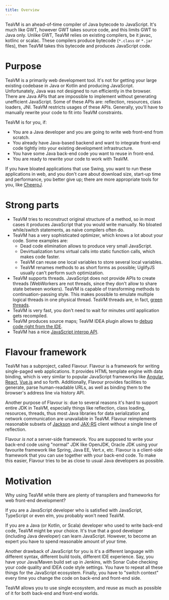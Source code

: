 ```yaml
---
title: Overview
---
```


TeaVM is an ahead-of-time compiler of Java bytecode to JavaScript.
It's much like GWT, however GWT takes source code, and this limits GWT to Java only.
Unlike GWT, TeaVM relies on existing compilers, be it javac, kotlinc or scalac.
These compilers produce bytecode (`*.class` or `*.jar` files),
then TeaVM takes this bytecode and produces JavaScript code.


# Purpose

TeaVM is a primarily web development tool.
It's not for getting your large existing codebase in Java or Kotlin and producing JavaScript.
Unfortunately, Java was not designed to run efficiently in the browser.
There are Java APIs that are impossible to implement without generating unefficient JavaScript.
Some of these APIs are: reflection, resources, class loaders, JNI.
TeaVM restricts usages of these APIs.
Generally, you'll have to manually rewrite your code to fit into TeaVM constraints.

TeaVM is for you, if:

  * You are a Java developer and you are going to write web front-end from scratch.
  * You already have Java-based backend and want to integrate front-end code tightly into your existing development
    infrastructure.
  * You have some Java back-end code you want to reuse in front-end.  
  * You are ready to rewrite your code to work with TeaVM.

If you have bloated applications that use Swing, you want to run these applications in web,
and you don't care about download size, start-up time and performance, you better give up;
there are more appropriate tools for you, like [CheerpJ](https://www.leaningtech.com/cheerpj/).


# Strong parts

* TeaVM tries to reconstruct original structure of a method, 
  so in most cases it produces JavaScript that you would write manually.
  No bloated while/switch statements, as naive compilers often do.
* TeaVM has a very sophisticated optimizer, which knows a lot about your code. Some examples are:
  * Dead code elimination allows to produce very small JavaScript. 
  * Devirtualization turns virtual calls into static function calls, which makes code faster.
  * TeaVM can reuse one local variables to store several local variables.
  * TeaVM renames methods to as short forms as possible; UglifyJS usually can't perform such optimization.
* TeaVM supports threads. 
  JavaScript does not provide APIs to create threads 
  (WebWorkers are not threads, since they don't allow to share state between workers).
  TeaVM is capable of transforming methods to continuation-passing style.
  This makes possible to emulate multiple logical threads in one physical thread.
  TeaVM threads are, in fact, [green threads](https://en.wikipedia.org/wiki/Green_threads).
* TeaVM is very fast, you don't need to wait for minutes until application gets recompiled.
* TeaVM produces source maps; TeaVM IDEA plugin allows to [debug code right from the IDE](/docs/tooling/debugging.html). 
* TeaVM has a nice [JavaScript interop API](/docs/runtime/jso.html).


# Flavour framework  

TeaVM has a subproject, called Flavour.
Flavour is a framework for writing single-paged web applications.
It provides HTML template engine with data binding,
which is very similar to popular JavaScript frameworks like [Angular](https://angularjs.org/),
[React](https://facebook.github.io/react/), [Vue.js](https://vuejs.org/) and so forth.
Additionally, Flavour provides facilities to generate, parse human-readable URLs,
as well as binding them to the browser's address line via history API.

Another purpose of Flavour is: due to several reasons it's hard to support entire JDK in TeaVM,
especially things like reflection, class loading, resources, threads,
thus most Java libraries for data serialization and network communication are unavailable in TeaVM.
Flavour reimplements reasonable subsets of [Jackson](https://github.com/FasterXML/jackson) and 
[JAX-RS](https://jax-rs-spec.java.net/) client without a single line of reflection.

Flavour *is not* a server-side framework.
You are supposed to write your back-end code using "normal" JDK like OpenJDK,
Oracle JDK using your favourite framework like Spring, Java EE, Vert.x, etc.
Flavour is a client-side framework that you can use together with your back-end code.
To make this easier, Flavour tries to be as close to usual Java developers as possible.


# Motivation

Why using TeaVM while there are plenty of transpilers and frameworks for web front-end development?

If you are a JavaScript developer who is satisfied with JavaScript, TypeScript or even elm,
you probably won't need TeaVM.

If you are a Java (or Kotlin, or Scala) developer who used to write back-end code, TeaVM might be your choice.
It's true that a good developer (including Java developer) can learn JavaScript.
However, to become an expert you have to spend reasonable amount of your time.

Another drawback of JavaScript for you is it's a different language with different syntax, 
different build tools, different IDE experience.
Say, you have your Java/Maven build set up in Jenkins,
with Sonar Cube checking your code quality and IDEA code style settings.
You have to repeat all these things for the JavaScript ecosystem.
Finally, you have to "switch context" every time you change the code on back-end and front-end side.

TeaVM allows you to use single ecosystem, and reuse as much as possible of it for
both back-end and front-end worlds.
